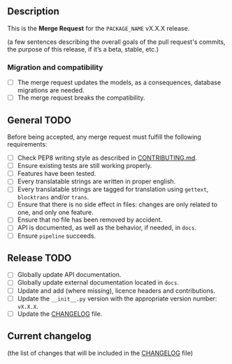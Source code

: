 ## Description

This is the **Merge Request** for the `PACKAGE_NAME` vX.X.X release.

(a few sentences describing the overall goals of the pull request's commits, the purpose of this release, if it’s a beta, stable, etc.)

### Migration and compatibility

- [ ] The merge request updates the models, as a consequences, database migrations are needed.
- [ ] The merge request breaks the compatibility.

## General TODO

Before being accepted, any merge request must fulfill the following requirements:

- [ ] Check PEP8 writing style as described in [CONTRIBUTING.md](CONTRIBUTING.md).
- [ ] Ensure existing tests are still working properly.
- [ ] Features have been tested.
- [ ] Every translatable strings are written in proper english.
- [ ] Every translatable strings are tagged for translation using `gettext`, `blocktrans` and/or `trans`.
- [ ] Ensure that there is no side effect in files: changes are only related to one, and only one feature.
- [ ] Ensure that no file has been removed by accident.
- [ ] API is documented, as well as the behavior, if needed, in `docs`.
- [ ] Ensure `pipeline` succeeds.

## Release TODO

- [ ] Globally update API documentation.
- [ ] Globally update external documentation located in `docs`.
- [ ] Update and add (where missing), licence headers and contributions.
- [ ] Update the `__init__.py` version with the appropriate version number: `vX.X.X`.
- [ ] Update the [CHANGELOG](CHANGELOG.md) file.

## Current changelog

(the list of changes that will be included in the [CHANGELOG](CHANGELOG.md) file)
